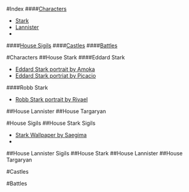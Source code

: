 #Index
####[Characters](#characters)
* [Stark](#house-stark)
* [Lannister](#house-lannister)
* 

####[House Sigils](#house-sigils)
####[Castles](#castles)
####[Battles](#battles)

 

#Characters
##House Stark
####Eddard Stark
* [Eddard Stark portrait by Amoka](http://awoiaf.westeros.org/index.php/File:Eddard_Amoka.jpg)
* [Eddard Stark portriat by Picacio](http://awoiaf.westeros.org/index.php/File:John_Picacio_Ned_Stark.jpg)

   

####Robb Stark
* [Robb Stark portrait by Rivael](http://awoiaf.westeros.org/index.php/File:Robb_stark_by_riavel.jpg)


##House Lannister
##House Targaryan

#House Sigils
##House Stark Sigils
* [Stark Wallpaper by Saegima](http://www.fanpop.com/clubs/house-stark/images/23274584/title/house-stark-wallpaper)
* 

##House Lannister Sigils
##House Stark
##House Lannister
##House Targaryan

#Castles

#Battles

